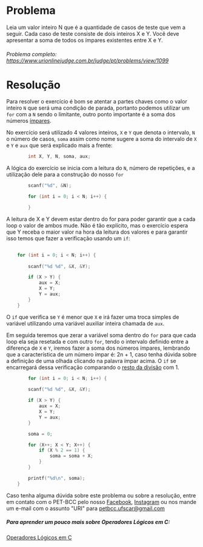 # Problema

Leia um valor inteiro N que é a quantidade de casos de teste que vem a seguir. Cada caso de teste consiste de dois inteiros X e Y. Você deve apresentar a soma de todos os ímpares existentes entre X e Y.

###### Problema completo: https://www.urionlinejudge.com.br/judge/pt/problems/view/1099

# Resolução

Para resolver o exercício é bom se atentar a partes chaves como o valor inteiro `N` que será uma condição de parada, portanto podemos utilizar um `for` com a `N` sendo o limitante, outro ponto importante é a soma dos números [ímpares](https://brasilescola.uol.com.br/o-que-e/matematica/o-que-sao-numeros-pares-impares.htm). 

No exercício será utilizado 4 valores inteiros, `X` e `Y` que denota o intervalo, `N` o número de casos, `soma` assim como nome sugere a soma do intervalo de `X` e `Y` e `aux` que será explicado mais a frente:

```c
        int X, Y, N, soma, aux;
```

A lógica do exercício se inicia com a leitura do `N`, número de repetições, e a utilização dele para a construção do nosso `for`
```c
        scanf("%d", &N);

        for (int i = 0; i < N; i++) {

        }

```
A leitura de X e Y devem estar dentro do for para poder garantir que a cada loop o valor de ambos mude.
Não é tão explícito, mas o exercício espera que Y receba o maior valor na hora da leitura dos valores e para garantir isso temos que fazer a verificação usando um `if`:
```c
       
    for (int i = 0; i < N; i++) {
        
        scanf("%d %d", &X, &Y);

        if (X > Y) {
            aux = X;
            X = Y;
            Y = aux;
        }
    }

```
O `if` que verifica se `Y` é menor que `X` e irá fazer uma troca simples de variável utilizando uma variável auxiliar inteira chamada de `aux`.

Em seguida teremos que zerar a variável soma dentro do `for` para que cada loop ela seja resetada e com outro `for`, tendo o intervalo definido entre a diferença de `X` e `Y`, iremos fazer a soma dos números ímpares, lembrando que a característica de um número ímpar é: 2n + 1, caso tenha dúvida sobre a definição de uma olhada clicando na palavra ímpar acima. O `if` se encarregará dessa verificação comparando o [resto da divisão](http://linguagemc.com.br/resto-de-uma-divisao-inteira-em-c/) com 1.

```c
        for (int i = 0; i < N; i++) {
        
        scanf("%d %d", &X, &Y);

        if (X > Y) {
            aux = X;
            X = Y;
            Y = aux;
        }

        soma = 0;

        for (X++; X < Y; X++) {
            if (X % 2 == 1) {
                soma = soma + X;
            }
        }

        printf("%d\n", soma);
    }

```


Caso tenha alguma dúvida sobre este problema ou sobre a resolução, entre em contato com o PET-BCC pelo nosso
[Facebook](https://www.facebook.com/petbcc/),
[Instagram](https://www.instagram.com/petbcc.ufscar/)
ou nos mande um e-mail com o assunto "URI" para petbcc.ufscar@gmail.com

##### Para aprender um pouco mais sobre Operadores Lógicos em C:
[Operadores Lógicos em C](http://linguagemc.com.br/operadores-logicos-em-c/#:~:text=Os%20operadores%20lógicos%20são%20utilizados,condições%20simples%20em%20expressões%20lógicas.)


